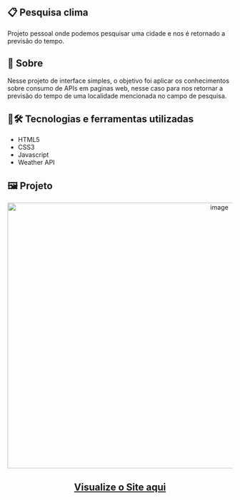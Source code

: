 ## 📋 Pesquisa clima
Projeto pessoal onde podemos pesquisar uma cidade e nos é retornado a previsão do tempo.
## 🧐 Sobre
Nesse projeto de interface simples, o objetivo foi aplicar os conhecimentos sobre consumo de APIs em paginas web, nesse caso para nos retornar a previsão do tempo de uma localidade mencionada no campo de pesquisa.
## 🤖🛠️ Tecnologias e ferramentas utilizadas
- HTML5
- CSS3
- Javascript
- Weather API
## 🖼️ Projeto
<p align="center">
  <img width="933" height="596" alt="image" src="https://github.com/user-attachments/assets/9b0deb3f-145e-430b-beb0-f2a38d15c902" />
</p>

<h2 align="center">
  <a href="https://brunosts94.github.io/LandingPages_Portifolio/clima-tempo/index.html">Visualize o Site aqui</a>
</h2>
